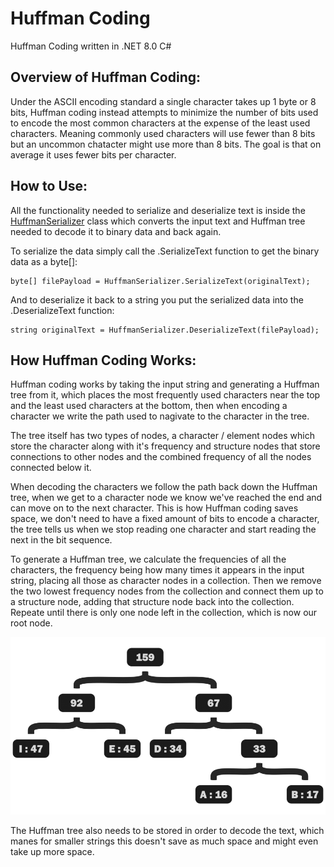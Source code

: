 # Huffman Coding

Huffman Coding written in .NET 8.0 C#

## Overview of Huffman Coding:

Under the ASCII encoding standard a single character takes up 1 byte or 8 bits, Huffman coding instead attempts to minimize the number of bits used to encode the most common characters at the expense of the least used characters. Meaning commonly used characters will use fewer than 8 bits but an uncommon chatacter might use more than 8 bits. The goal is that on average it uses fewer bits per character.

## How to Use:

All the functionality needed to serialize and deserialize text is inside the [HuffmanSerializer](HuffmanSerializer.cs) class which converts the input text and Huffman tree needed to decode it to binary data and back again.

To serialize the data simply call the .SerializeText function to get the binary data as a byte[]:

````
byte[] filePayload = HuffmanSerializer.SerializeText(originalText);
````

And to deserialize it back to a string you put the serialized data into the .DeserializeText function:

````
string originalText = HuffmanSerializer.DeserializeText(filePayload);
````

## How Huffman Coding Works:

Huffman coding works by taking the input string and generating a Huffman tree from it, which places the most frequently used characters near the top and the least used characters at the bottom, then when encoding a character we write the path used to nagivate to the character in the tree.

The tree itself has two types of nodes, a character / element nodes which store the character along with it's frequency and structure nodes that store connections to other nodes and the combined frequency of all the nodes connected below it.

When decoding the characters we follow the path back down the Huffman tree, when we get to a character node we know we've reached the end and can move on to the next character. This is how Huffman coding saves space, we don't need to have a fixed amount of bits to encode a character, the tree tells us when we stop reading one character and start reading the next in the bit sequence.

To generate a Huffman tree, we calculate the frequencies of all the characters, the frequency being how many times it appears in the input string, placing all those as character nodes in a collection. Then we remove the two lowest frequency nodes from the collection and connect them up to a structure node, adding that structure node back into the collection. Repeate until there is only one node left in the collection, which is now our root node.

![Image](./Documentation/HuffmanTreeExample.png)

The Huffman tree also needs to be stored in order to decode the text, which manes for smaller strings this doesn't save as much space and might even take up more space.